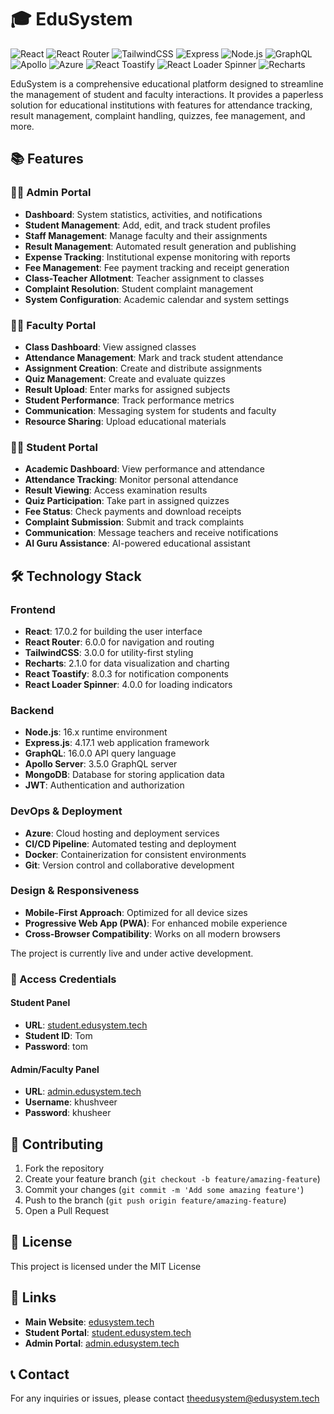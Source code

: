 # 🎓 EduSystem

![React](https://img.shields.io/badge/React-17.0.2-blue)
![React Router](https://img.shields.io/badge/React%20Router-6.0.0-red)
![TailwindCSS](https://img.shields.io/badge/Tailwind%20CSS-3.0.0-38B2AC)
![Express](https://img.shields.io/badge/Express-4.17.1-green)
![Node.js](https://img.shields.io/badge/Node.js-16.x-339933)
![GraphQL](https://img.shields.io/badge/GraphQL-16.0.0-E10098)
![Apollo](https://img.shields.io/badge/Apollo%20Server-3.5.0-311C87)
![Azure](https://img.shields.io/badge/Azure-Deployed-0078D4)
![React Toastify](https://img.shields.io/badge/React%20Toastify-8.0.3-orange)
![React Loader Spinner](https://img.shields.io/badge/React%20Loader%20Spinner-4.0.0-green)
![Recharts](https://img.shields.io/badge/Recharts-2.1.0-22B5BF)


EduSystem is a comprehensive educational platform designed to streamline the management of student and faculty interactions. It provides a paperless solution for educational institutions with features for attendance tracking, result management, complaint handling, quizzes, fee management, and more.

## 📚 Features

### 👨‍💼 Admin Portal
- **Dashboard**: System statistics, activities, and notifications
- **Student Management**: Add, edit, and track student profiles
- **Staff Management**: Manage faculty and their assignments
- **Result Management**: Automated result generation and publishing
- **Expense Tracking**: Institutional expense monitoring with reports
- **Fee Management**: Fee payment tracking and receipt generation
- **Class-Teacher Allotment**: Teacher assignment to classes
- **Complaint Resolution**: Student complaint management
- **System Configuration**: Academic calendar and system settings

### 👩‍🏫 Faculty Portal
- **Class Dashboard**: View assigned classes
- **Attendance Management**: Mark and track student attendance
- **Assignment Creation**: Create and distribute assignments
- **Quiz Management**: Create and evaluate quizzes
- **Result Upload**: Enter marks for assigned subjects
- **Student Performance**: Track performance metrics
- **Communication**: Messaging system for students and faculty
- **Resource Sharing**: Upload educational materials

### 👨‍🎓 Student Portal
- **Academic Dashboard**: View performance and attendance
- **Attendance Tracking**: Monitor personal attendance
- **Result Viewing**: Access examination results
- **Quiz Participation**: Take part in assigned quizzes
- **Fee Status**: Check payments and download receipts
- **Complaint Submission**: Submit and track complaints
- **Communication**: Message teachers and receive notifications
- **AI Guru Assistance**: AI-powered educational assistant

## 🛠️ Technology Stack

### Frontend
- **React**: 17.0.2 for building the user interface
- **React Router**: 6.0.0 for navigation and routing
- **TailwindCSS**: 3.0.0 for utility-first styling
- **Recharts**: 2.1.0 for data visualization and charting
- **React Toastify**: 8.0.3 for notification components
- **React Loader Spinner**: 4.0.0 for loading indicators

### Backend
- **Node.js**: 16.x runtime environment
- **Express.js**: 4.17.1 web application framework
- **GraphQL**: 16.0.0 API query language
- **Apollo Server**: 3.5.0 GraphQL server
- **MongoDB**: Database for storing application data
- **JWT**: Authentication and authorization

### DevOps & Deployment
- **Azure**: Cloud hosting and deployment services
- **CI/CD Pipeline**: Automated testing and deployment
- **Docker**: Containerization for consistent environments
- **Git**: Version control and collaborative development

### Design & Responsiveness
- **Mobile-First Approach**: Optimized for all device sizes
- **Progressive Web App (PWA)**: For enhanced mobile experience
- **Cross-Browser Compatibility**: Works on all modern browsers



The project is currently live and under active development.

### 🔑 Access Credentials

#### Student Panel
- **URL**: [student.edusystem.tech](https://student.edusystem.tech)
- **Student ID**: Tom
- **Password**: tom

#### Admin/Faculty Panel
- **URL**: [admin.edusystem.tech](https://admin.edusystem.tech)
- **Username**: khushveer
- **Password**: khusheer

## 📝 Contributing

1. Fork the repository
2. Create your feature branch (`git checkout -b feature/amazing-feature`)
3. Commit your changes (`git commit -m 'Add some amazing feature'`)
4. Push to the branch (`git push origin feature/amazing-feature`)
5. Open a Pull Request

## 📄 License

This project is licensed under the MIT License 

## 🔗 Links

- **Main Website**: [edusystem.tech](https://edusystem.tech)
- **Student Portal**: [student.edusystem.tech](https://student.edusystem.tech)
- **Admin Portal**: [admin.edusystem.tech](https://admin.edusystem.tech)

## 📞 Contact

For any inquiries or issues, please contact [theedusystem@edusystem.tech](mailto:theedusystem@edusystem.tech)
